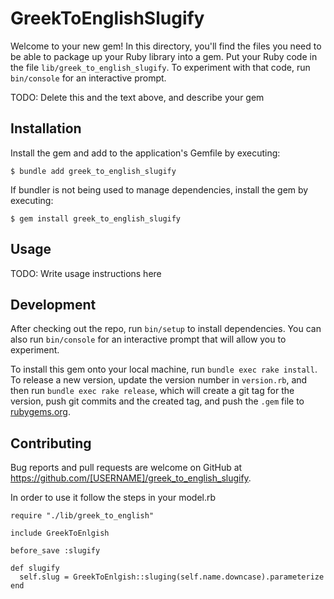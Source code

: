 # GreekToEnglishSlugify

Welcome to your new gem! In this directory, you'll find the files you need to be able to package up your Ruby library into a gem. Put your Ruby code in the file `lib/greek_to_english_slugify`. To experiment with that code, run `bin/console` for an interactive prompt.

TODO: Delete this and the text above, and describe your gem

## Installation

Install the gem and add to the application's Gemfile by executing:

    $ bundle add greek_to_english_slugify

If bundler is not being used to manage dependencies, install the gem by executing:

    $ gem install greek_to_english_slugify

## Usage

TODO: Write usage instructions here

## Development

After checking out the repo, run `bin/setup` to install dependencies. You can also run `bin/console` for an interactive prompt that will allow you to experiment.

To install this gem onto your local machine, run `bundle exec rake install`. To release a new version, update the version number in `version.rb`, and then run `bundle exec rake release`, which will create a git tag for the version, push git commits and the created tag, and push the `.gem` file to [rubygems.org](https://rubygems.org).

## Contributing

Bug reports and pull requests are welcome on GitHub at https://github.com/[USERNAME]/greek_to_english_slugify.

In order to use it follow the steps in your model.rb

```
require "./lib/greek_to_english"

include GreekToEnlgish

before_save :slugify

def slugify
  self.slug = GreekToEnlgish::sluging(self.name.downcase).parameterize
end
```


